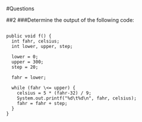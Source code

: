 #Questions

##2
###Determine the output of the following code:
<pre><code>
public void f() {
  int fahr, celsius;
  int lower, upper, step;
  
  lower = 0;
  upper = 300;
  step = 20;
  
  fahr = lower;

  while (fahr \<= upper) {
    celsius = 5 * (fahr-32) / 9;
    System.out.printf("%d\t%d\n", fahr, celsius);
    fahr = fahr + step;
  }
}
</code></pre>